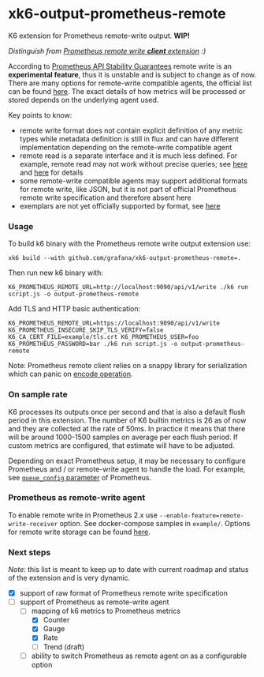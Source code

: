 # xk6-output-prometheus-remote

K6 extension for Prometheus remote-write output. **WIP!**

*Distinguish from [Prometheus remote write **client** extension](https://github.com/grafana/xk6-client-prometheus-remote) :)*

According to [Prometheus API Stability Guarantees](https://prometheus.io/docs/prometheus/latest/stability/) remote write is an **experimental feature**, thus it is unstable and is subject to change as of now. There are many options for remote-write compatible agents, the official list can be found [here](https://prometheus.io/docs/operating/integrations/). The exact details of how metrics will be processed or stored depends on the underlying agent used.

Key points to know:

- remote write format does not contain explicit definition of any metric types while metadata definition is still in flux and can have different implementation depending on the remote-write compatible agent
- remote read is a separate interface and it is much less defined. For example, remote read may not work without precise queries; see [here](https://prometheus.io/docs/prometheus/latest/storage/#remote-storage-integrations) and [here](https://github.com/timescale/promscale/issues/64) for details
- some remote-write compatible agents may support additional formats for remote write, like JSON, but it is not part of official Prometheus remote write specification and therefore absent here
- exemplars are not yet officially supported by format, see [here](https://github.com/prometheus/prometheus/issues/9317)

### Usage

To build k6 binary with the Prometheus remote write output extension use:

```
xk6 build --with github.com/grafana/xk6-output-prometheus-remote=. 
```

Then run new k6 binary with:

```
K6_PROMETHEUS_REMOTE_URL=http://localhost:9090/api/v1/write ./k6 run script.js -o output-prometheus-remote
```

Add TLS and HTTP basic authentication:

```
K6_PROMETHEUS_REMOTE_URL=https://localhost:9090/api/v1/write K6_PROMETHEUS_INSECURE_SKIP_TLS_VERIFY=false K6_CA_CERT_FILE=example/tls.crt K6_PROMETHEUS_USER=foo K6_PROMETHEUS_PASSWORD=bar ./k6 run script.js -o output-prometheus-remote
```

Note: Prometheus remote client relies on a snappy library for serialization which can panic on [encode operation](https://github.com/golang/snappy/blob/544b4180ac705b7605231d4a4550a1acb22a19fe/encode.go#L22).

### On sample rate

K6 processes its outputs once per second and that is also a default flush period in this extension. The number of K6 builtin metrics is 26 as of now and they are collected at the rate of 50ms. In practice it means that there will be around 1000-1500 samples on average per each flush period. If custom metrics are configured, that estimate will have to be adjusted.

Depending on exact Prometheus setup, it may be necessary to configure Prometheus and / or remote-write agent to handle the load. For example, see [`queue_config` parameter](https://prometheus.io/docs/practices/remote_write/) of Prometheus.

### Prometheus as remote-write agent

To enable remote write in Prometheus 2.x use `--enable-feature=remote-write-receiver` option. See docker-compose samples in `example/`. Options for remote write storage can be found [here](https://prometheus.io/docs/operating/integrations/). 

<!-- #### Metric types conversion -->

### Next steps

*Note:* this list is meant to keep up to date with current roadmap and status of the extension and is very dynamic.

- [X] support of raw format of Prometheus remote write specification
- [ ] support of Prometheus as remote-write agent
   - [ ] mapping of k6 metrics to Prometheus metrics
      - [X] Counter
      - [X] Gauge
      - [X] Rate
      - [ ] Trend (draft)
   - [ ] ability to switch Prometheus as remote agent on as a configurable option
